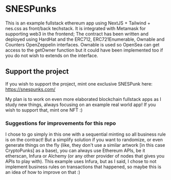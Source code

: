 # SNESPunks

This is an example fullstack ethereum app using NextJS + Tailwind + nes.css as front/back techstack. It is integrated with Metamask for supporting web3 in the frontend; The contract has been written and deployed using HardHat and the ERC712, ERC721Enumerable, Ownable and Counters OpenZeppelin interfaces. Ownable is used so OpenSea can get access to the getOwner function but it could have been implemented too if you do not wish to extends on the interface.

## Support the project

If you wish to support the project, mint one exclusive SNESPunk here: https://snespunks.com/

My plan is to work on even more elaborated blockchain fullstack apps as I study new things, always focusing on an example real world app! If you wish to support that, mint one NFT :)

### Suggestions for improvements for this repo

I chose to go simply in this one with a sequential minting so all business rule is on the contract! But a simplify solution if you want to randomize, or even generate things on the fly (like, they don't use a similar artwork [in this case CryptoPunks] as a base), you can always use Ethereum APIs, be it etherscan, Infura or Alchemy (or any other provider of nodes that gives you APIs to play with). This example uses Infura, but as I said, I chose to not implement business rules on transactions that happened, so maybe this is an idea of how to improve on that :)
